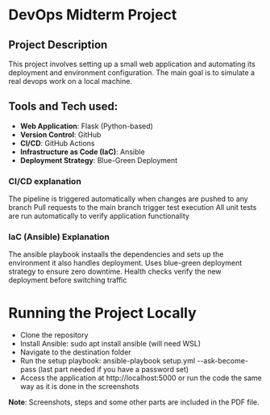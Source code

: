 # DevOps Midterm Project

## Project Description

This project involves setting up
a small web application and
automating its deployment 
and environment configuration.
The main goal is to simulate a real
devops work on a local machine.

## Tools and Tech used:
- **Web Application**: Flask (Python-based)
- **Version Control**: GitHub
- **CI/CD**: GitHub Actions
- **Infrastructure as Code (IaC)**: Ansible
- **Deployment Strategy**: Blue-Green Deployment



### CI/CD explanation
The pipeline is triggered automatically when changes are pushed to any branch
Pull requests to the main branch trigger test execution
All unit tests are run automatically to verify application functionality




### IaC (Ansible) Explanation
The ansible playbook instaalls the dependencies and sets up the environment
it also handles deployment.
Uses blue-green deployment strategy to ensure zero downtime.
Health checks verify the new deployment before switching traffic


# Running the Project Locally

- Clone the repository
- Install Ansible: sudo apt install ansible (will need WSL)
- Navigate to the destination folder
- Run the setup playbook: ansible-playbook setup.yml --ask-become-pass (last part needed if you have a password set)
- Access the application at http://localhost:5000 or run the code the same way as it is done in the screenshots


**Note**: Screenshots, steps and some other parts are included in the PDF file.
